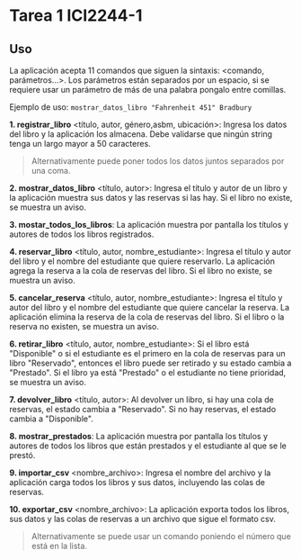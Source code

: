 # Tarea 1 ICI2244-1

## Uso

La aplicación acepta 11 comandos que siguen la sintaxis: <comando, parámetros…>.
Los parámetros están separados por un espacio, si se requiere usar un parámetro de más de una palabra pongalo entre comillas.

Ejemplo de uso:
`mostrar_datos_libro "Fahrenheit 451" Bradbury`

**1. registrar_libro** <título, autor, género,asbm, ubicación>:
Ingresa los datos del libro y la aplicación los almacena. Debe validarse que ningún string tenga un largo mayor a 50 caracteres.
> Alternativamente puede poner todos los datos juntos separados por una coma.

**2. mostrar_datos_libro** <título, autor>:
Ingresa el título y autor de un libro y la aplicación muestra sus datos y las reservas si las hay. Si el libro no existe, se muestra un aviso.

**3. mostar_todos_los_libros**:
La aplicación muestra por pantalla los títulos y autores de todos los libros registrados.

**4. reservar_libro** <título, autor, nombre_estudiante>:
Ingresa el título y autor del libro y el nombre del estudiante que quiere reservarlo. La aplicación agrega la reserva a la cola de reservas del libro. Si el libro no existe, se muestra un aviso.

**5. cancelar_reserva** <título, autor, nombre_estudiante>:
Ingresa el título y autor del libro y el nombre del estudiante que quiere cancelar la reserva. La aplicación elimina la reserva de la cola de reservas del libro. Si el libro o la reserva no existen, se muestra un aviso.

**6. retirar_libro** <título, autor, nombre_estudiante>:
Si el libro está "Disponible" o si el estudiante es el primero en la cola de reservas para un libro "Reservado", entonces el libro puede ser retirado y su estado cambia a "Prestado". Si el libro ya está "Prestado" o el estudiante no tiene prioridad, se muestra un aviso.

**7. devolver_libro** <título, autor>:
Al devolver un libro, si hay una cola de reservas, el estado cambia a "Reservado". Si no hay reservas, el estado cambia a "Disponible".

**8. mostrar_prestados**:
La aplicación muestra por pantalla los títulos y autores de todos los libros que están prestados y el estudiante al que se le prestó.

**9. importar_csv** <nombre_archivo>:
Ingresa el nombre del archivo y la aplicación carga todos los libros y sus datos, incluyendo las colas de reservas.

**10. exportar_csv** <nombre_archivo>:
La aplicación exporta todos los libros, sus datos y las colas de reservas a un archivo que sigue el formato csv.

> Alternativamente se puede usar un comando poniendo el número que está en la lista.
